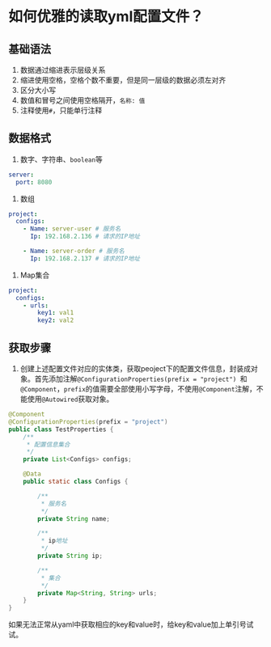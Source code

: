 # 如何优雅的读取yml配置文件？

## 基础语法

1. 数据通过缩进表示层级关系
2. 缩进使用空格，空格个数不重要，但是同一层级的数据必须左对齐
3. 区分大小写
4. 数值和冒号之间使用空格隔开，`名称: 值`
5. 注释使用`#`，只能单行注释

## 数据格式

1. 数字、字符串、`boolean`等

```yaml
server:
  port: 8080
```

1. 数组

```yaml
project:
  configs:
    - Name: server-user # 服务名
      Ip: 192.168.2.136 # 请求的IP地址

    - Name: server-order # 服务名
      Ip: 192.168.2.137 # 请求的IP地址
```

1. Map集合

```yaml
project:
  configs:
    - urls:
        key1: val1
        key2: val2
```

## 获取步骤

1. 创建上述配置文件对应的实体类，获取peoject下的配置文件信息，封装成对象。首先添加注解`@ConfigurationProperties(prefix = "project") `和`@Component`，`prefix`的值需要全部使用小写字母，不使用`@Component`注解，不能使用`@Autowired`获取对象。

```java
@Component
@ConfigurationProperties(prefix = "project")
public class TestProperties {
    /**
     * 配置信息集合
     */
    private List<Configs> configs;

    @Data
    public static class Configs {

        /**
         * 服务名
         */
        private String name;

        /**
         * ip地址
         */
        private String ip;

        /**
         * 集合
         */
        private Map<String, String> urls;
    }
}
```

如果无法正常从yaml中获取相应的key和value时，给key和value加上单引号试试。
